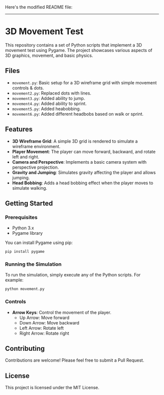 Here's the modified README file:

---

# 3D Movement Test

This repository contains a set of Python scripts that implement a 3D movement test using Pygame. The project showcases various aspects of 3D graphics, movement, and basic physics.

## Files

- `movement.py`: Basic setup for a 3D wireframe grid with simple movement controls & dots.
- `movement2.py`: Replaced dots with lines.
- `movement3.py`: Added ability to jump.
- `movement4.py`: Added ability to sprint.
- `movement5.py`: Added heabobbing.
- `movement6.py`: Added different headbobs based on walk or sprint.

## Features

- **3D Wireframe Grid**: A simple 3D grid is rendered to simulate a wireframe environment.
- **Player Movement**: The player can move forward, backward, and rotate left and right.
- **Camera and Perspective**: Implements a basic camera system with perspective projection.
- **Gravity and Jumping**: Simulates gravity affecting the player and allows jumping.
- **Head Bobbing**: Adds a head bobbing effect when the player moves to simulate walking.

## Getting Started

### Prerequisites

- Python 3.x
- Pygame library

You can install Pygame using pip:

```sh
pip install pygame
```

### Running the Simulation

To run the simulation, simply execute any of the Python scripts. For example:

```sh
python movement.py
```

### Controls

- **Arrow Keys**: Control the movement of the player.
  - Up Arrow: Move forward
  - Down Arrow: Move backward
  - Left Arrow: Rotate left
  - Right Arrow: Rotate right

## Contributing

Contributions are welcome! Please feel free to submit a Pull Request.

## License

This project is licensed under the MIT License.
